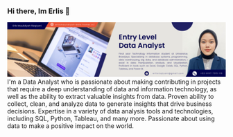 ### Hi there, Im Erlis 👋
<img src="https://github.com/erlisrizqiyani/erlisrizqiyani/blob/main/Header%20Github.png">
I'm a Data Analyst who is passionate about making contributing in projects that require a deep understanding of data and information technology, as well as the ability to extract valuable insights from data. Proven ability to collect, clean, and analyze data to generate insights that drive business decisions. Expertise in a variety of data analysis tools and technologies, including SQL, Python, Tableau, and many more. Passionate about using data to make a positive impact on the world.

<!--
**erlisrizqiyani/erlisrizqiyani** is a ✨ _special_ ✨ repository because its `README.md` (this file) appears on your GitHub profile.

Here are some ideas to get you started:

- 🔭 I’m currently working on ...
- 🌱 I’m currently learning ...
- 👯 I’m looking to collaborate on ...
- 🤔 I’m looking for help with ...
- 💬 Ask me about ...
- 📫 How to reach me: ...
- 😄 Pronouns: ...
- ⚡ Fun fact: ...
-->


